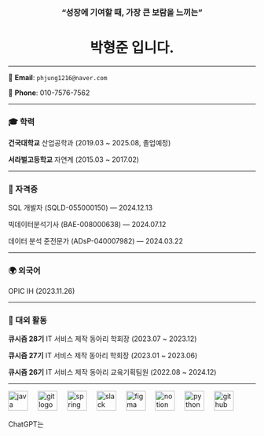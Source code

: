 <h3 align="center">“성장에 기여할 때, 가장 큰 보람을 느끼는”</h3>

<h1 align="center">박형준 입니다.</h1>




---




📧 **Email**: `phjung1216@naver.com`

📱 **Phone**: 010-7576-7562




---




### 🎓 학력

**건국대학교** 산업공학과 (2019.03 ~ 2025.08, 졸업예정)  

**서라벌고등학교** 자연계 (2015.03 ~ 2017.02)  




---




### 🏅 자격증

SQL 개발자 (SQLD-055000150) — 2024.12.13  

빅데이터분석기사 (BAE-008000638) — 2024.07.12  

데이터 분석 준전문가 (ADsP-040007982) — 2024.03.22  




---




### 🌍 외국어

OPIC IH (2023.11.26)  




---




### 📌 대외 활동

**큐시즘 28기** IT 서비스 제작 동아리 학회장 (2023.07 ~ 2023.12)  

**큐시즘 27기** IT 서비스 제작 동아리 학회장 (2023.01 ~ 2023.06)  

**큐시즘 26기** IT 서비스 제작 동아리 교육기획팀원 (2022.08 ~ 2024.12)  




---

<div align="left">

  <img src="https://cdn.jsdelivr.net/gh/devicons/devicon/icons/java/java-original.svg" height="40" alt="java logo"  />

  <img width="12" />

  <img src="https://cdn.jsdelivr.net/gh/devicons/devicon/icons/git/git-original.svg" height="40" alt="git logo"  />

  <img width="12" />

  <img src="https://cdn.jsdelivr.net/gh/devicons/devicon/icons/spring/spring-original.svg" height="40" alt="spring logo"  />

  <img width="12" />

  <img src="https://cdn.jsdelivr.net/gh/devicons/devicon/icons/slack/slack-original.svg" height="40" alt="slack logo"  />

  <img width="12" />

  <img src="https://cdn.jsdelivr.net/gh/devicons/devicon/icons/figma/figma-original.svg" height="40" alt="figma logo"  />

  <img width="12" />

  <img src="https://cdn.jsdelivr.net/gh/devicons/devicon/icons/notion/notion-original.svg" height="40" alt="notion logo"  />

  <img width="12" />

  <img src="https://cdn.jsdelivr.net/gh/devicons/devicon/icons/python/python-original.svg" height="40" alt="python logo"  />

  <img width="12" />

  <img src="https://skillicons.dev/icons?i=github" height="40" alt="github logo"  />

</div>

ChatGPT는

